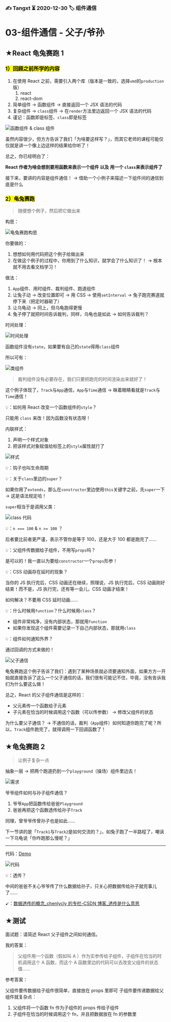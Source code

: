 ### ✍️ Tangxt ⏳ 2020-12-30 🏷️ 组件通信

# 03-组件通信 - 父子/爷孙

## ★React 龟兔赛跑 1

### <mark>1）回顾之前所学的内容</mark>

1. 在使用 React 之前，需要引入两个库（版本是一致的，选择`umd`的`production`版）
   1. react
   2. react-dom
2. 简单组件 -> 函数组件 -> 直接返回一个 JSX 语法的代码
3. 复杂组件 -> `class`组件 -> 在`render`方法里边返回一个 JSX 语法的代码
4. 谨记：函数即是标签、`class`即是标签

![函数组件 & class 组件](assets/img/2021-01-01-18-38-15.png)

虽然内容很少，但方方告诉了我们「为啥要这样写？」，而其它老师的课程可能仅仅就是讲一个像上边这样的结果给你听了！

总之，你已经明白了：

**React 作者为啥会想到要用函数来表示一个组件 以及 用一个 `class`来表示组件了**

接下来，要讲的内容是组件通信！ -> 借助一个小例子来描述一下组件间的通信到底是什么

### <mark>2）龟兔赛跑</mark>

> 随便想个例子，然后把它做出来

构思：

![龟兔赛跑构思](assets/img/2021-01-01-18-45-33.png)

你要做的：

1. 想想如何用代码把这个例子给做出来
2. 在做这个例子的过程中，你用到了什么知识，就学会了什么知识了！ -> 根本就不用去看文档学习！

做法：

1. `App`组件、用时组件、裁判组件、跑道组件
2. 让兔子动 -> 改变位置即可 -> 用 CSS -> 使用`setInterval` -> 兔子跑完赛道就停下来（把定时器砸了）
3. 让乌龟动 -> 同上，但乌龟跑得更慢
4. 兔子停了就把时间告诉裁判，同样，乌龟也是如此 -> 如何告诉裁判？

时间处理：

![时间处理](assets/img/2021-01-06-18-56-16.png)

函数组件没有`state`，如果要有自己的`state`得用`class`组件

所以可有：

![类组件](assets/img/2021-01-06-19-04-55.png)

> 裁判组件没有必要存在，我们只要把跑完的时间渲染出来就好了！

这个例子体现了，`Track`与`App`通信，`App`与`Time`通信 -> 眯着眼睛看就是`Track`与`Time`通信！

💡：如何用 React 改变一个函数组件的`style`？

只能用 `class` 来改！因为函数没有状态呀！

内联样式：

1. 声明一个样式对象
2. 把该样式对象赋值给标签上的`style`属性就行了

![样式](assets/img/2021-01-05-19-29-14.png)

💡：钩子也叫生命周期

💡：关于`class`里边的`super`？

如果你用了`extends`，那么在`constructor`里边使用`this`关键字之前，先`super`一下 -> 这是语法规定哈！

`super`相当于是调用父类：

![class 代码](assets/img/2021-01-05-19-56-32.png)

💡：`n === 100` & `n >= 100` ？

后者要比前者更严谨，表示不管你是等于 100，还是大于 100 都是跑完了……

💡：父组件传数据给子组件，不用写`props`吗？

是可以的！我一直以为要给`constructor`一个`props`形参！

💡：CSS 动画存在延时的现象？

当你的 JS 执行完后，CSS 动画还在继续，照理说，JS 执行完后，CSS 动画刚好结束！而不是，JS 执行完，还有等一会儿，CSS 动画才结束！

如何解决？不要用 CSS 延时动画……

💡：什么时候用`function`？什么时候用`class`？

- 组件非常纯净，没有内部状态，那就用`function`
- 如果你发现这个组件需要记录一下自己内部状态，那就用`class`

💡：组件如何通知外界？

通过回调的方式来做的！

![父子通信](assets/img/2021-01-07-17-04-05.png)

龟兔赛跑这个例子告诉了我们：遇到了某种场景就必须要通知外面，如果方方一开始就直接告诉了这么一个父子通信的话，我们很有可能记不住，毕竟，没有告诉我们为什么要这么做！

总之，React 的父子组件通信是这样的：

- 父元素传一个函数给子元素
- 子元素在恰当的时候调用这个函数（可以传参数） -> 修改父组件的状态

为什么要父子通信？ -> 不通信的话，裁判（`App`组件）如何知道你跑完了呢？所以，`Track`组件跑完了，就得调用一下回调函数了！

## ★龟兔赛跑 2

> 让例子复杂一点

抽象一层 -> 把两个跑道扔到一个`playground`（操场）组件里边去！

![需求](assets/img/2021-01-07-17-41-04.png)

爷爷组件如何与孙子组件通信？

1. 爷爷`App`把函数传给爸爸`Playground`
2. 爸爸再把这个函数透传给孙子`Track`

同理，曾爷爷传曾孙子也是如此……

下一节讲的是「`Track1`与`Track2`是如何交流的？」，如兔子跑了一半路程了，嘲讽一下乌龟说「你咋跑那么慢呢？」

---

代码：[Demo](https://github.com/ppambler/react-demo/commit/2fef3b2583f4d30bfea35f6b4d19994b2ce0b555)

![代码](assets/img/2021-01-07-18-14-02.png)

💡：透传？

中间的爸爸不关心爷爷传了什么数据给孙子，只关心把数据传给孙子就完事儿了……

➹：[数据透传的概念_chenlycly 的专栏-CSDN 博客_透传是什么意思](https://blog.csdn.net/chenlycly/article/details/7391038)

## ★测试

面试题：请简述 React 父子组件之间如何通信。

我的答案：

> 父组件用一个函数（假如叫 A ）作为实参传给子组件，子组件在恰当的时机调用这个 A 函数，而这个 A 函数里边的代码可以去改变父组件的状态值……

参考答案：

父组件要传数据给子组件很简单，直接放在 props 里即可
子组件要传递数据给父组件就复杂点：

1. 父组件将一个函数 fn 作为子组件的 props 传给子组件
2. 子组件在恰当的时候调用这个 fn，并且把数据放在 fn 的参数里
